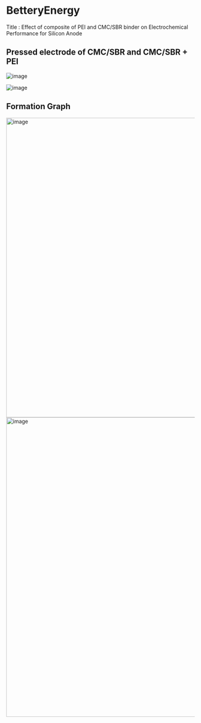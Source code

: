 # BetteryEnergy
Title : Effect of composite of PEI and CMC/SBR binder on Electrochemical Performance for Silicon Anode 

## Pressed electrode of CMC/SBR and CMC/SBR + PEI

![image](https://user-images.githubusercontent.com/49769190/214847653-947ec883-2410-4080-9e26-c7b5cdb8a59f.jpeg)

![image](https://user-images.githubusercontent.com/49769190/214847714-026438d3-86a3-4ffa-af2c-8ac45108f553.jpeg)

## Formation Graph

<img width="800" alt="image" src="https://user-images.githubusercontent.com/49769190/214846789-ba0d9ccc-66e3-46cb-a14e-2b4d67f77be5.png">


<img width="800" alt="image" src="https://user-images.githubusercontent.com/49769190/214846975-260c61a7-35a1-400f-adcb-89a2fc29564c.png">

